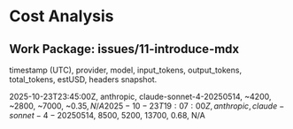 # Cost Analysis

## Work Package: issues/11-introduce-mdx
timestamp (UTC), provider, model, input_tokens, output_tokens, total_tokens, estUSD, headers snapshot.

2025-10-23T23:45:00Z, anthropic, claude-sonnet-4-20250514, ~4200, ~2800, ~7000, ~$0.35, N/A
2025-10-23T19:07:00Z, anthropic, claude-sonnet-4-20250514, ~8500, ~5200, ~13700, ~$0.68, N/A
